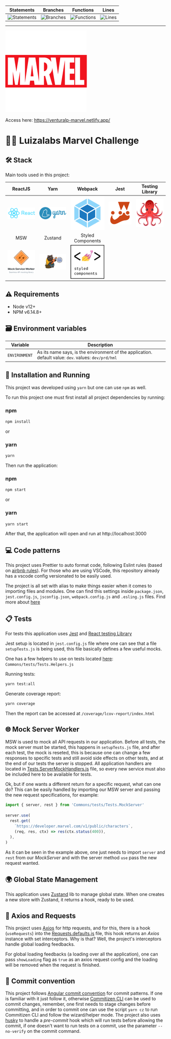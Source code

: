| Statements | Branches | Functions | Lines |
| --- | --- | --- | --- |
| ![Statements](https://img.shields.io/badge/Coverage-100%25-brightgreen.svg) | ![Branches](https://img.shields.io/badge/Coverage-100%25-brightgreen.svg) | ![Functions](https://img.shields.io/badge/Coverage-100%25-brightgreen.svg) | ![Lines](https://img.shields.io/badge/Coverage-100%25-brightgreen.svg) |

---

![Marvel](docs/images/marvel.png 'Marvel')

Access here: https://venturalp-marvel.netlify.app/

# 🦸‍♂️ Luizalabs Marvel Challenge

## 🛠 Stack

Main tools used in this project:

| ReactJS | Yarn | Webpack | Jest | Testing Library |
| :-: | :-: | :-: | :-: | :-: |
| [![React](docs/images/react.png 'React')](https://reactjs.org/) | [![Yarn](docs/images/yarn.png 'Yarn')](https://yarnpkg.com/) | [![Webpack](docs/images/webpack.png 'Webpack')](https://webpack.js.org/) | [![Jest](docs/images/jestlogo.png 'Jest')](https://jestjs.io/en/) | [![TestingLibrary](docs/images/testinglibrary.png 'Testing library')](https://testing-library.com/) |
| MSW | Zustand | Styled Components |
| [![MSW](docs/images/msw.png 'MSW')](https://mswjs.io/docs/) | [![Zustand](docs/images/zustand.png 'Zustand')](https://github.com/pmndrs/zustand) | [![StyledComponents](docs/images/styledcomponents.png 'Styled Components')](https://styled-components.com/) |

## ⚠️ Requirements

- Node v12+
- NPM v6.14.8+

## 🗃 Environment variables

| Variable | Description |
| --- | --- |
| `ENVIRONMENT` | As its name says, is the environment of the application. default value: `dev`. values: `dev/prd/hml` |

## 🚀 Installation and Running

This project was developed using `yarn` but one can use `npm` as well.

To run this project one must first install all project dependencies by running:

### npm

```sh
npm install
```

or

### yarn

```sh
yarn
```

Then run the application:

### npm

```sh
npm start
```

or

### yarn

```sh
yarn start
```

After that, the application will open and run at http://localhost:3000

## 💻 Code patterns

This project uses Prettier to auto format code, following Eslint rules (based on [airbnb rules](https://github.com/airbnb/javascript/tree/master/packages/eslint-config-airbnb)). For those who are using VSCode, this repository already has a vscode config versionated to be easily used.

The project is all set with alias to make things easier when it comes to importing files and modules. One can find this settings inside `package.json`, `jest.config.js`, `jsconfig.json`, `webpack.config.js` and `.esling.js` files. Find more about [here](https://nimblewebdeveloper.com/blog/absolute-alias-imports-in-javascript-vscode)

## 📋 Tests

For tests this application uses [Jest](https://jestjs.io/en/) and [React testing Library](https://testing-library.com/)

Jest setup is located in `jest.config.js` file where one can see that a file `setupTests.js` is being used, this file basically defines a few useful mocks.

One has a few helpers to use on tests located [here](/src/Commons/tests/Tests.Helpers.js): `Commons/tests/Tests.Helpers.js`

Running tests:

```sh
yarn test:all
```

Generate coverage report:

```sh
yarn coverage
```

Then the report can be accessed at `/coverage/lcov-report/index.html`

## 🌐 Mock Server Worker

MSW is used to mock all API requests in our application. Before all tests, the mock server must be started, this happens in `setupTests.js` file, and after each test, the mock is reseted, this is because one can change a few responses to specific tests and still avoid side effects on other tests, and at the end of our tests the server is stopped. All application handlers are located in [Tests.ServerMockHandlers.js](/src/Commons/tests/Tests.ServerMockHandlers.js) file, so every new service must also be included here to be available for tests.

Ok, but if one wants a different return for a specific request, what can one do? This can be easily handled by importing our MSW server and passing the new request specifications, for example:

```js
import { server, rest } from 'Commons/tests/Tests.MockServer'

server.use(
  rest.get(
    `https://developer.marvel.com/v1/public/characters`,
    (req, res, ctx) => res(ctx.status(400)),
  ),
)
```

As it can be seen in the example above, one just needs to import `server` and `rest` from our _MockServer_ and with the server method `use` pass the new request wanted.

## 🌍 Global State Management

This application uses [Zustand](https://github.com/react-spring/zustand) lib to manage global state. When one creates a new store with Zustand, it returns a hook, ready to be used.

## 📡 Axios and Requests

This project uses [Axios](https://github.com/axios/axios) for http requests, and for this, there is a hook (`useRequests`) into the [Requests.defaults.js](/src/Commons/requests/Requests.defaults.js) file, this hook returns an _Axios_ instance with set interceptors. Why is that? Well, the project's interceptors handle global loading feedbacks.

For global loading feedbacks (a loading over all the application), one can pass `showLoading` flag as `true` as an axios request config and the loading will be removed when the request is finished.

## 📝 Commit convention

This project follows [Angular commit convention](https://github.com/angular/angular/blob/master/CONTRIBUTING.md#-commit-message-guidelines) for commit patterns. If one is familiar with it just follow it, otherwise [Commitizen CLI](https://github.com/commitizen/cz-cli) can be used to commit changes, remember, one first needs to stage changes before committing, and in order to commit one can use the script `yarn cz` to run Commitizen CLI and follow the wizard/helper mode. The project also uses [husky](https://github.com/typicode/husky) to handle a _pre-commit_ hook which will run tests before allowing the commit, if one doesn't want to run tests on a commit, use the parameter `--no-verify` on the commit command.
